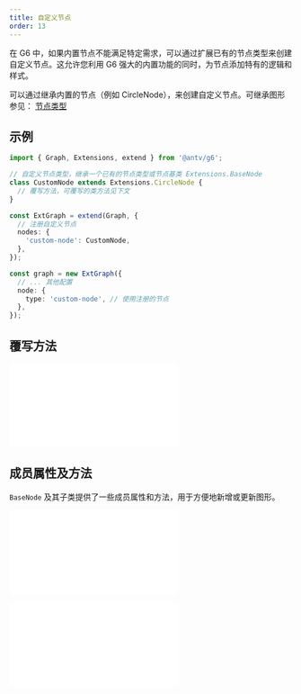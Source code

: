 ```yaml
---
title: 自定义节点
order: 13
---
```


在 G6 中，如果内置节点不能满足特定需求，可以通过扩展已有的节点类型来创建自定义节点。这允许您利用 G6 强大的内置功能的同时，为节点添加特有的逻辑和样式。

可以通过继承内置的节点（例如 CircleNode），来创建自定义节点。可继承图形参见： [节点类型](/manual/customize/extension-cats#1-%E8%8A%82%E7%82%B9%E7%B1%BB%E5%9E%8Bnodes)

## 示例

```typescript
import { Graph, Extensions, extend } from '@antv/g6';

// 自定义节点类型，继承一个已有的节点类型或节点基类 Extensions.BaseNode
class CustomNode extends Extensions.CircleNode {
  // 覆写方法，可覆写的类方法见下文
}

const ExtGraph = extend(Graph, {
  // 注册自定义节点
  nodes: {
    'custom-node': CustomNode,
  },
});

const graph = new ExtGraph({
  // ... 其他配置
  node: {
    type: 'custom-node', // 使用注册的节点
  },
});
```

## 覆写方法

<embed src="../../../common/BaseNodeOverrideMethod.zh.md"></embed>

## 成员属性及方法

`BaseNode` 及其子类提供了一些成员属性和方法，用于方便地新增或更新图形。

<embed src="../../../common/PluginMergedStyles.zh.md"></embed>

<embed src="../../../common/PluginUpsertShape.zh.md"></embed>
